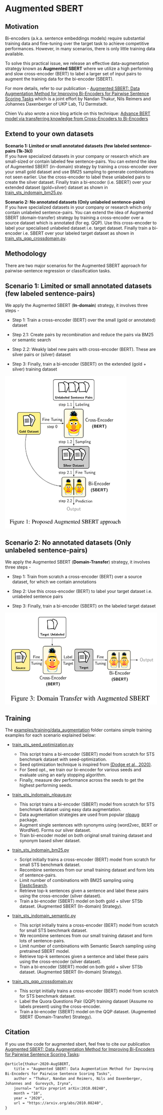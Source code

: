 # Augmented SBERT

## Motivation

Bi-encoders (a.k.a. sentence embeddings models) require substantial training data and fine-tuning over the target task to achieve competitive performances. However, in many scenarios, there is only little training data available.

 To solve this practical issue, we release an effective data-augmentation strategy known as <b>Augmented SBERT</b> where we utilize a high performing and slow cross-encoder (BERT) to label a larger set of input pairs to augment the training data for the bi-encoder (SBERT).

For more details, refer to our publication - [Augmented SBERT: Data Augmentation Method for Improving Bi-Encoders for Pairwise Sentence Scoring Tasks](https://arxiv.org/abs/2010.08240) which is a joint effort by Nandan Thakur, Nils Reimers and Johannes Daxenberger of UKP Lab, TU Darmstadt.

Chien Vu also wrote a nice blog article on this technique: [Advance BERT model via transferring knowledge from Cross-Encoders to Bi-Encoders](https://towardsdatascience.com/advance-nlp-model-via-transferring-knowledge-from-cross-encoders-to-bi-encoders-3e0fc564f554)

## Extend to your own datasets

**Scenario 1: Limited or small annotated datasets (few labeled sentence-pairs (1k-3k))**\
If you have specialized datasets in your company or research which are small-sized or contain labeled few sentence-pairs. You can extend the idea of Augmented SBERT (in-domain) strategy by training a cross-encoder over your small gold  dataset and use BM25 sampling to generate combinations not seen earlier. Use the cross-encoder to label these unlabeled pairs to create the silver dataset. Finally train a bi-encoder (i.e. SBERT) over your extended dataset (gold+silver) dataset as shown in [train_sts_indomain_bm25.py](train_sts_indomain_bm25.py).

**Scenario 2: No annotated datasets (Only unlabeled sentence-pairs)**\
If you have specialized datasets in your company or research which only contain unlabeled sentence-pairs. You can extend the idea of Augmented SBERT (domain-transfer) strategy by training a cross-encoder over a source dataset which is annotated (for eg. QQP). Use this cross-encoder to label your specialised unlabeled dataset i.e. target dataset. Finally train a bi-encoder i.e. SBERT over your labeled target dataset as shown in [train_sts_qqp_crossdomain.py](train_sts_qqp_crossdomain.py).


## Methodology
There are two major scenarios for the Augmented SBERT approach for pairwise-sentence regression or classification tasks.

## Scenario 1: Limited or small annotated datasets (few labeled sentence-pairs)

We apply the Augmented SBERT (<b>In-domain</b>) strategy, it involves three steps -

 - Step 1:  Train a cross-encoder (BERT) over the small (gold or annotated) dataset

 - Step 2.1: Create pairs by recombination and reduce the pairs via BM25 or semantic search

 - Step 2.2: Weakly label new pairs with cross-encoder (BERT). These are silver pairs or (silver) dataset

 - Step 3:  Finally, train a bi-encoder (SBERT) on the extended (gold + silver) training dataset

<img src="https://raw.githubusercontent.com/UKPLab/sentence-transformers/master/docs/img/augsbert-indomain.png" width="400" height="500">

## Scenario 2: No annotated datasets (Only unlabeled sentence-pairs)

We apply the Augmented SBERT (<b>Domain-Transfer</b>) strategy, it involves three steps -

 - Step 1: Train from scratch a cross-encoder (BERT) over a source dataset, for which we contain annotations

 - Step 2: Use this cross-encoder (BERT) to label your target dataset i.e. unlabeled sentence pairs

 - Step 3: Finally, train a bi-encoder (SBERT) on the labeled target dataset

<img src="https://raw.githubusercontent.com/UKPLab/sentence-transformers/master/docs/img/augsbert-domain-transfer.png" width="500" height="300">


## Training

The [examples/training/data_augmentation](https://github.com/UKPLab/sentence-transformers/blob/master/examples/training/data_augmentation/) folder contains simple training examples for each scenario explained below:

- [train_sts_seed_optimization.py](train_sts_seed_optimization.py)
    - This script trains a bi-encoder (SBERT) model from scratch for STS benchmark dataset with seed-optimization.
    - Seed optimization technique is inspired from [(Dodge et al., 2020)](https://arxiv.org/abs/2002.06305).
    - For Seed opt., we train our bi-encoder for various seeds and evaluate using an early stopping algorithm.
    - Finally, measure dev performance across the seeds to get the highest performing seeds.

- [train_sts_indomain_nlpaug.py](train_sts_indomain_nlpaug.py)
    - This script trains a bi-encoder (SBERT) model from scratch for STS benchmark dataset using easy data augmentation.
    - Data augmentation strategies are used from popular [nlpaug](https://github.com/makcedward/nlpaug) package.
    - Augment single sentences with synonyms using (word2vec, BERT or WordNet). Forms our silver dataset.
    - Train bi-encoder model on both original small training dataset and synonym based silver dataset.

- [train_sts_indomain_bm25.py](train_sts_indomain_bm25.py)
    - Script initially trains a cross-encoder (BERT) model from scratch for small STS benchmark dataset.
    - Recombine sentences from our small training dataset and form lots of sentence-pairs.
    - Limit number of combinations with BM25 sampling using [ElasticSearch](https://www.elastic.co/).
    - Retrieve top-k sentences given a sentence and label these pairs using the cross-encoder (silver dataset).
    - Train a bi-encoder (SBERT) model on both gold + silver STSb dataset. (Augmented SBERT (In-domain) Strategy).

- [train_sts_indomain_semantic.py](train_sts_indomain_semantic.py)
    - This script initially trains a cross-encoder (BERT) model from scratch for small STS benchmark dataset.
    - We recombine sentences from our small training dataset and form lots of sentence-pairs.
    - Limit number of combinations with Semantic Search sampling using pretrained SBERT model.
    - Retrieve top-k sentences given a sentence and label these pairs using the cross-encoder (silver dataset).
    - Train a bi-encoder (SBERT) model on both gold + silver STSb dataset. (Augmented SBERT (In-domain) Strategy).

- [train_sts_qqp_crossdomain.py](train_sts_qqp_crossdomain.py)
    - This script initially trains a cross-encoder (BERT) model from scratch for STS benchmark dataset.
    - Label the Quora Questions Pair (QQP) training dataset (Assume no labels present) using the cross-encoder.
    - Train a bi-encoder (SBERT) model on the QQP dataset. (Augmented SBERT (Domain-Transfer) Strategy).



## Citation
If you use the code for augmented sbert, feel free to cite our publication [Augmented SBERT: Data Augmentation Method for Improving Bi-Encoders for Pairwise Sentence Scoring Tasks](https://arxiv.org/abs/2010.08240):
```
@article{thakur-2020-AugSBERT,
    title = "Augmented SBERT: Data Augmentation Method for Improving Bi-Encoders for Pairwise Sentence Scoring Tasks",
    author = "Thakur, Nandan and Reimers, Nils and Daxenberger, Johannes and  Gurevych, Iryna",
    journal= "arXiv preprint arXiv:2010.08240",
    month = "10",
    year = "2020",
    url = "https://arxiv.org/abs/2010.08240",
}
```
